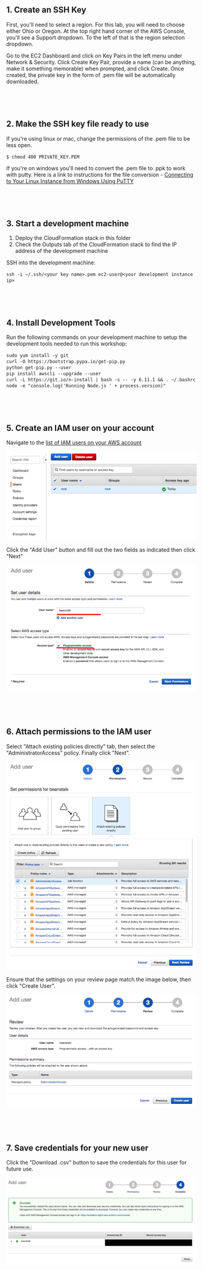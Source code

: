 ## 1. Create an SSH Key

First, you'll need to select a region. For this lab, you will need to choose either Ohio or Oregon. At the top right hand corner of the AWS Console, you'll see a Support dropdown. To the left of that is the region selection dropdown.

Go to the EC2 Dashboard and click on Key Pairs in the left menu under Network & Security. Click Create Key Pair, provide a name (can be anything, make it something memorable) when prompted, and click Create. Once created, the private key in the form of .pem file will be automatically downloaded.

&nbsp;


&nbsp;

## 2. Make the SSH key file ready to use

If you're using linux or mac, change the permissions of the .pem file to be less open.

```
$ chmod 400 PRIVATE_KEY.PEM
```

If you're on windows you'll need to convert the .pem file to .ppk to work with putty. Here is a link to instructions for the file conversion - [Connecting to Your Linux Instance from Windows Using PuTTY](http://docs.aws.amazon.com/AWSEC2/latest/UserGuide/putty.html)


&nbsp;


&nbsp;

## 3. Start a development machine

1. Deploy the CloudFormation stack in this folder
2. Check the Outputs tab of the CloudFormation stack to find the IP address of the development machine

SSH into the development machine:

```
ssh -i ~/.ssh/<your key name>.pem ec2-user@<your development instance ip>
```


&nbsp;


&nbsp;


## 4. Install Development Tools

Run the following commands on your development machine to setup the development tools needed to run this workshop:

```
sudo yum install -y git
curl -O https://bootstrap.pypa.io/get-pip.py
python get-pip.py --user
pip install awscli --upgrade --user
curl -L https://git.io/n-install | bash -s -- -y 6.11.1 && . ~/.bashrc
node -e "console.log('Running Node.js ' + process.version)"
```


&nbsp;


&nbsp;

## 5. Create an IAM user on your account

Navigate to the [list of IAM users on your AWS account](https://console.aws.amazon.com/iam/home#/users)

![IAM home](./images/iam-home.png)

Click the "Add User" button and fill out the two fields as indicated then click "Next"

![Create User](./images/create-user.png)

&nbsp;

&nbsp;


## 6. Attach permissions to the IAM user

Select "Attach existing policies directly" tab, then select the "AdministratorAccess" policy. Finally click "Next".

![Attach Permissions](./images/attach-permissions.png)

Ensure that the settings on your review page match the image below, then click "Create User".

![Review](./images/review.png)

&nbsp;

&nbsp;

## 7. Save credentials for your new user

Click the "Download .csv" button to save the credentials for this user for future use.

![Get Credentials](./images/get-credentials.png)
